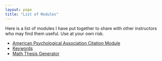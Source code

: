 ```yaml
---
layout: page
title: "List of Modules"
---
```

Here is a list of modules I have put together to share with other instructors who may find them useful. Use at your own risk.

* [American Psychological Association Citation Module](/modules/apa/)
* [Keywords](/modules/keywords/)
* [Math Thesis Generator](/modules/math-thesis-generator/)